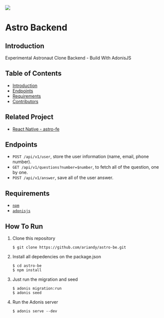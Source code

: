 <a href="">
  <img src="https://img.shields.io/badge/Project-ExpressJS-brightgreen.svg"/>
</a>

# Astro Backend 

## Introduction
Experimental Astronaut Clone Backend - Build With AdonisJS

## Table of Contents

- [Introduction](#introduction)
- [Endpoints](#endpoints)
- [Requirements](#requirements)
- [Contributors](#contributors)

## Related Project
* <a href="https://github.com/ariandy/astro-be">React Native - astro-fe</a>

## Endpoints
* `POST /api/v1/user`, store the user information (name, email, phone number).
* `GET /api/v1/questions?number=$number`, to fetch all of the question, one by one.
* `POST /api/v1/answer`, save all of the user answer.

## Requirements
* [`npm`](https://www.npmjs.com/get-npm)
* [`adonisjs`](https://adonisjs.com)


## How To Run

1. Clone this repository
   ```
   $ git clone https://github.com/ariandy/astro-be.git
   ```
2. Install all depedencies on the package.json
   ```
   $ cd astro-be
   $ npm install
   ```
3. Just run the migration and seed
   ```
   $ adonis migration:run
   $ adonis seed
   ```
4. Run the Adonis server
   ```
   $ adonis serve --dev
   ```
